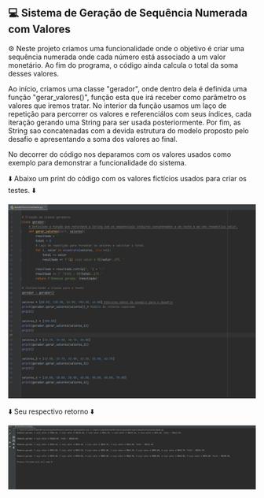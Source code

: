 ## 💻 Sistema de Geração de Sequência Numerada com Valores

⚙️ Neste projeto criamos uma funcionalidade onde o objetivo é criar uma sequência numerada onde cada número está associado a um valor monetário. Ao fim do programa, o código ainda calcula o total da soma desses valores.

Ao início, criamos uma classe "gerador", onde dentro dela é definida uma função "gerar_valores()", função esta que irá receber como parâmetro os valores que iremos tratar. No interior da função usamos um laço de repetição para percorrer os valores e referenciálos com seus índices, cada iteração gerando uma String para ser usada posteriormente. Por fim, as String sao concatenadas com a devida estrutura do modelo proposto pelo desafio e apresentando a soma dos valores ao final.

No decorrer do código nos deparamos com os valores usados como exemplo para demonstrar a funcionalidade do sistema.

⬇️ Abaixo um print do código com os valores fictícios usados para criar os testes. ⬇️


<div >
<img src="printcodigo.png" width="700px" />
</div>


⬇️ Seu respectivo retorno ⬇️

<div >
<img src="printrun.png" width="1000px" />
</div>
